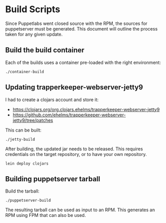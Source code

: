 # Build Scripts

Since Puppetlabs went closed source with the RPM, the sources for puppetserver must be generated. This document will outline the process taken for any given update.

## Build the build container

Each of the builds uses a container pre-loaded with the right environment:

```
./container-build
```

## Updating trapperkeeper-webserver-jetty9

I had to create a clojars account and store it:

 - https://clojars.org/org.clojars.ehelms/trapperkeeper-webserver-jetty9
 - https://github.com/ehelms/trapperkeeper-webserver-jetty9/tree/patches

This can be built:

```
./jetty-build
```

After building, the updated jar needs to be released. This requires credentials on the target repository, or to have your own repository.

```
lein deploy clojars
```

## Building puppetserver tarball

Build the tarball:

```
./puppetserver-build
```

The resulting tarball can be used as input to an RPM. This generates an RPM using FPM that can also be used.
